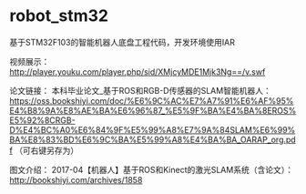 # robot_stm32

基于STM32F103的智能机器人底盘工程代码，开发环境使用IAR

视频展示： http://player.youku.com/player.php/sid/XMjcyMDE1Mjk3Ng==/v.swf

论文链接： 本科毕业论文_基于ROS和RGB-D传感器的SLAM智能机器人： https://oss.bookshiyi.com/doc/%E6%9C%AC%E7%A7%91%E6%AF%95%E4%B8%9A%E8%AE%BA%E6%96%87_%E5%9F%BA%E4%BA%8EROS%E5%92%8CRGB-D%E4%BC%A0%E6%84%9F%E5%99%A8%E7%9A%84SLAM%E6%99%BA%E8%83%BD%E6%9C%BA%E5%99%A8%E4%BA%BA_OARAP_org.pdf （可右键另存为）

图文介绍： 2017-04【机器人】基于ROS和Kinect的激光SLAM系统（含论文）： http://bookshiyi.com/archives/1858
